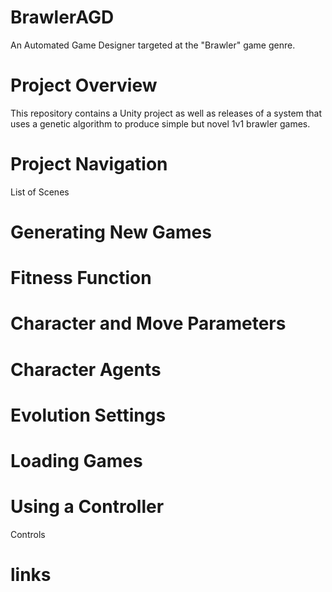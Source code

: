 # BrawlerAGD

An Automated Game Designer targeted at the "Brawler" game genre.

# Project Overview

This repository contains a Unity project as well as releases of a system that uses a genetic algorithm to produce simple but novel 1v1 brawler games. 

# Project Navigation

List of Scenes

# Generating New Games

# Fitness Function

# Character and Move Parameters

# Character Agents

# Evolution Settings

# Loading Games

# Using a Controller


Controls

# links


